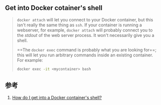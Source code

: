 ﻿## Get into Docker cotainer's shell



> `docker attach` will let you connect to your Docker container, but this isn't really the same thing as `ssh`. If your container is running a webserver, for example, `docker attach` will probably connect you to the *stdout* of the web server process. It won't necessarily give you a shell.
>
> 
>
> ==The `docker exec` command is probably what you are looking for==; this will let you run arbitrary commands inside an existing container. For example:
>
> ```bash
> docker exec -it <mycontainer> bash
> ```





## 参考

1. [How do I get into a Docker container's shell?](https://stackoverflow.com/questions/30172605/how-do-i-get-into-a-docker-containers-shell)